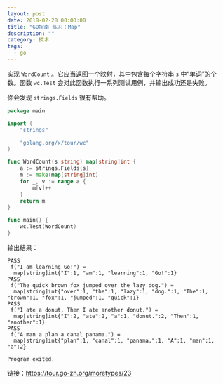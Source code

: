 ```yaml
---
layout: post
date: 2018-02-28 00:00:00
title: "GO指南 练习：Map"
description: ""
category: 技术
tags: 
  - go
---
```




实现 `WordCount` 。它应当返回一个映射，其中包含每个字符串 `s` 中“单词”的个数。函数 `wc.Test` 会对此函数执行一系列测试用例，并输出成功还是失败。

你会发现 `strings.Fields` 很有帮助。


```go
package main

import (
	"strings"

	"golang.org/x/tour/wc"
)

func WordCount(s string) map[string]int {
	a := strings.Fields(s)
	m := make(map[string]int)
	for _, v := range a {
		m[v]++
	}
	return m
}

func main() {
	wc.Test(WordCount)
}
```

输出结果：


```text
PASS
 f("I am learning Go!") = 
  map[string]int{"I":1, "am":1, "learning":1, "Go!":1}
PASS
 f("The quick brown fox jumped over the lazy dog.") = 
  map[string]int{"over":1, "the":1, "lazy":1, "dog.":1, "The":1, "brown":1, "fox":1, "jumped":1, "quick":1}
PASS
 f("I ate a donut. Then I ate another donut.") = 
  map[string]int{"I":2, "ate":2, "a":1, "donut.":2, "Then":1, "another":1}
PASS
 f("A man a plan a canal panama.") = 
  map[string]int{"plan":1, "canal":1, "panama.":1, "A":1, "man":1, "a":2}

Program exited.
```

链接：https://tour.go-zh.org/moretypes/23



